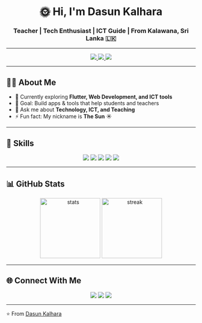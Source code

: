 <h1 align="center">🌞 Hi, I'm Dasun Kalhara</h1>
<h3 align="center">Teacher | Tech Enthusiast | ICT Guide | From Kalawana, Sri Lanka 🇱🇰</h3>

---

<p align="center">
  <a href="https://github.com/dasunkalhara">
    <img src="https://img.shields.io/badge/GitHub-Follow-black?style=for-the-badge&logo=github" />
  </a>
  <a href="mailto:youremail@example.com">
    <img src="https://img.shields.io/badge/Email-Contact-red?style=for-the-badge&logo=gmail" />
  </a>
  <a href="https://www.linkedin.com/in/your-link">
    <img src="https://img.shields.io/badge/LinkedIn-Connect-blue?style=for-the-badge&logo=linkedin" />
  </a>
</p>

---

## 👨‍💻 About Me  
- 🌱 Currently exploring **Flutter, Web Development, and ICT tools**  
- 🎯 Goal: Build apps & tools that help students and teachers  
- 💬 Ask me about **Technology, ICT, and Teaching**  
- ⚡ Fun fact: My nickname is **The Sun** ☀️  

---

## 🚀 Skills  
<p align="center">
  <img src="https://img.shields.io/badge/HTML5-E34F26?style=for-the-badge&logo=html5&logoColor=white" />
  <img src="https://img.shields.io/badge/CSS3-1572B6?style=for-the-badge&logo=css3&logoColor=white" />
  <img src="https://img.shields.io/badge/JavaScript-F7DF1E?style=for-the-badge&logo=javascript&logoColor=black" />
  <img src="https://img.shields.io/badge/Flutter-02569B?style=for-the-badge&logo=flutter&logoColor=white" />
  <img src="https://img.shields.io/badge/Python-3776AB?style=for-the-badge&logo=python&logoColor=white" />
</p>

---

## 📊 GitHub Stats  
<p align="center">
  <img src="https://github-readme-stats.vercel.app/api?username=dasunkalhara&show_icons=true&theme=tokyonight" alt="stats" height="160"/>
  <img src="https://github-readme-streak-stats.herokuapp.com/?user=dasunkalhara&theme=tokyonight" alt="streak" height="160"/>
</p>

---

## 🌐 Connect With Me  
<p align="center">
  <a href="https://github.com/dasunkalhara"><img src="https://img.icons8.com/ios-filled/50/000000/github.png"/></a>
  <a href="https://linkedin.com/in/your-link"><img src="https://img.icons8.com/ios-filled/50/0A66C2/linkedin.png"/></a>
  <a href="mailto:youremail@example.com"><img src="https://img.icons8.com/ios-filled/50/EA4335/gmail.png"/></a>
</p>

---

⭐️ From [Dasun Kalhara](https://github.com/dasunkalhara)
